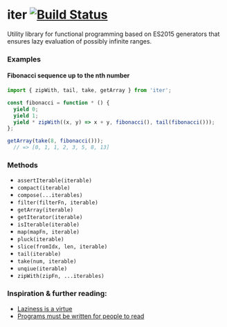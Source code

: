 iter [![Build Status](https://travis-ci.org/nicklasnygren/iter.svg?branch=master)](https://travis-ci.org/nicklasnygren/iter)
====

Utility library for functional programming based on ES2015 generators that ensures lazy evaluation of possibly infinite ranges.

### Examples

#### Fibonacci sequence up to the nth number

```js
import { zipWith, tail, take, getArray } from 'iter';

const fibonacci = function * () {
  yield 0;
  yield 1;
  yield * zipWith((x, y) => x + y, fibonacci(), tail(fibonacci()));
};

getArray(take(8, fibonacci()));
  // => [0, 1, 1, 2, 3, 5, 8, 13]
```

### Methods
 * `assertIterable(iterable)`
 * `compact(iterable)`
 * `compose(...iterables)`
 * `filter(filterFn, iterable)`
 * `getArray(iterable)`
 * `getIterator(iterable)`
 * `isIterable(iterable)`
 * `map(mapFn, iterable)`
 * `pluck(iterable)`
 * `slice(fromIdx, len, iterable)`
 * `tail(iterable)`
 * `take(num, iterable)`
 * `unqiue(iterable)`
 * `zipWith(zipFn, ...iterables)`

### Inspiration & further reading:
 * [Laziness is a virtue](http://raganwald.com/2016/04/15/laziness-is-a-virtue.html)
 * [Programs must be written for people to read](http://raganwald.com/2016/03/17/programs-must-be-written-for-people-to-read.html)
